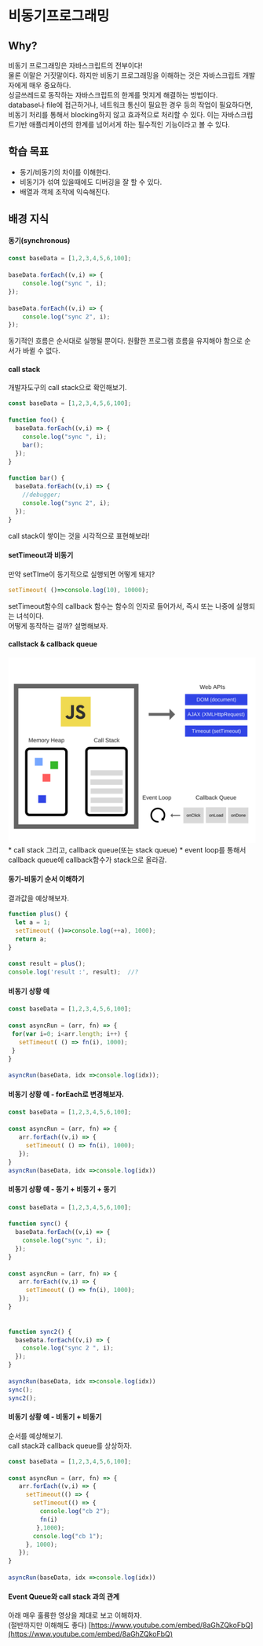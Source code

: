 # 비동기프로그래밍
## Why?
비동기 프로그래밍은 자바스크립트의 전부이다!  
물론 이말은 거짓말이다. 하지만 비동기 프로그래밍을 이해하는 것은 자바스크립트 개발자에게 매우 중요하다.  
싱글쓰레드로 동작하는 자바스크립트의 한계를 멋지게 해결하는 방법이다.  
database나 file에 접근하거나, 네트워크 통신이 필요한 경우 등의 작업이 필요하다면, 비동기 처리를 통해서 blocking하지 않고 효과적으로 처리할 수 있다. 이는 자바스크립트기반 애플리케이션의 한계를 넘어서게 하는 필수적인 기능이라고 볼 수 있다.

## 학습 목표
* 동기/비동기의 차이를 이해한다.
* 비동기가 섞여 있을때에도 디버깅을 잘 할 수 있다.
* 배열과 객체 조작에 익숙해진다.

## 배경 지식
#### 동기(synchronous)
```javascript
const baseData = [1,2,3,4,5,6,100];

baseData.forEach((v,i) => {
    console.log("sync ", i);
});

baseData.forEach((v,i) => {
    console.log("sync 2", i);
});
```
동기적인 흐름은 순서대로 실행될 뿐이다. 원활한 프로그램 흐름을 유지해야 함으로 순서가 바뀔 수 없다.

#### call stack
개발자도구의 call stack으로 확인해보기.
```javascript
const baseData = [1,2,3,4,5,6,100];

function foo() {
  baseData.forEach((v,i) => {
    console.log("sync ", i);
    bar();
  });
}

function bar() {
  baseData.forEach((v,i) => {
    //debugger;
    console.log("sync 2", i);
  });
}
```
call stack이 쌓이는 것을 시각적으로 표현해보라!

#### setTimeout과 비동기
만약 setTIme이 동기적으로 실행되면 어떻게 돼지?
```javascript
setTimeout( ()=>console.log(10), 10000);
```
setTimeout함수의 callback 함수는 함수의 인자로 들어가서, 즉시 또는 나중에 실행되는 녀석이다.  
어떻게 동작하는 걸까? 설명해보자.

#### callstack & callback queue
<img src="./asynchronized_img.png">
* call stack 그리고, callback queue(또는 stack queue)
* event loop를 통해서 callback queue에 callback함수가 stack으로 올라감.

#### 동기-비동기 순서 이해하기
결과값을 예상해보자.
```javascript
function plus() {
  let a = 1;
  setTimeout( ()=>console.log(++a), 1000);
  return a;
}

const result = plus();
console.log('result :', result);  //?
```

#### 비동기 상황 예
```javascript
const baseData = [1,2,3,4,5,6,100];

const asyncRun = (arr, fn) => {
 for(var i=0; i<arr.length; i++) {
   setTimeout( () => fn(i), 1000);
 }
}

asyncRun(baseData, idx =>console.log(idx));
```

#### 비동기 상황 예 - forEach로 변경해보자.
```javascript
const baseData = [1,2,3,4,5,6,100];

const asyncRun = (arr, fn) => {
   arr.forEach((v,i) => {
     setTimeout( () => fn(i), 1000);
   });
}
asyncRun(baseData, idx =>console.log(idx))
```

#### 비동기 상황 예 - 동기 + 비동기 + 동기
```javascript
const baseData = [1,2,3,4,5,6,100];

function sync() {
  baseData.forEach((v,i) => {
    console.log("sync ", i);
  });
}

const asyncRun = (arr, fn) => {
   arr.forEach((v,i) => {
     setTimeout( () => fn(i), 1000);
   });
}
 

function sync2() {
  baseData.forEach((v,i) => {
    console.log("sync 2 ", i);
  });
}

asyncRun(baseData, idx =>console.log(idx))
sync();
sync2();
```

#### 비동기 상황 예 - 비동기 + 비동기
순서를 예상해보기.  
call stack과 callback queue를 상상하자.
```javascript
const baseData = [1,2,3,4,5,6,100];

const asyncRun = (arr, fn) => {
   arr.forEach((v,i) => {
     setTimeout(() => {
       setTimeout(() => {
         console.log("cb 2");
         fn(i)
        },1000);
       console.log("cb 1");
     }, 1000);
   });
}

asyncRun(baseData, idx =>console.log(idx))
```

#### Event Queue와 call stack 과의 관계
아래 매우 훌륭한 영상을 제대로 보고 이해하자.  
(절반까지만 이해해도 좋다)
[https://www.youtube.com/embed/8aGhZQkoFbQ](https://www.youtube.com/embed/8aGhZQkoFbQ)